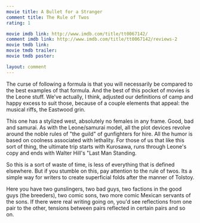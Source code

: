 ```yaml
---
movie title: A Bullet for a Stranger
comment title: The Rule of Twos
rating: 1

movie imdb link: http://www.imdb.com/title/tt0067142/
comment imdb link: http://www.imdb.com/title/tt0067142/reviews-2
movie tmdb link: 
movie tmdb trailer: 
movie tmdb poster: 

layout: comment
---
```


The curse of following a formula is that you will necessarily be compared to the best examples of that formula. And the best of this pocket of movies is the Leone stuff. We've actually, I think, adjusted our definitions of camp and happy excess to suit those, because of a couple elements that appeal: the musical riffs, the Eastwood grin.

This one has a stylized west, absolutely no females in any frame. Good, bad and samurai. As with the Leone/samurai model, all the plot devices revolve around the noble rules of "the guild" of gunfighters for hire. All the humor is based on coolness associated with lethality. For those of us that like this sort of thing, the ultimate trip starts with Kurosawa, runs through Leone's copy and ends with Walter Hill's "Last Man Standing.

So this is a sort of waste of time, is less of everything that is defined elsewhere. But if you stumble on this, pay attention to the rule of twos. Its a simple way for writers to create superficial folds after the manner of Tolstoy.

Here you have two gunslingers, two bad guys, two factions in the good guys (the breeders), two comic sons, two more comic Mexican servants of the sons. If there were real writing going on, you'd see reflections from one pair to the other, tensions between pairs reflected in certain pairs and so on.